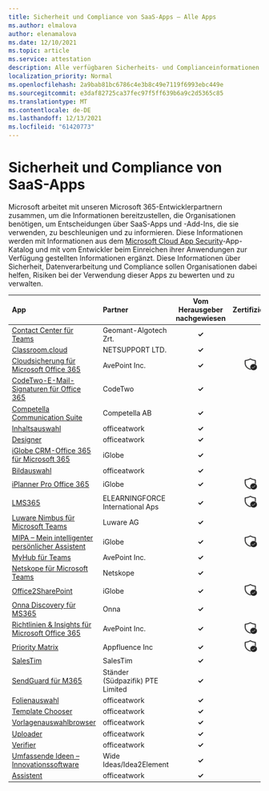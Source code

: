 ```yaml
---
title: Sicherheit und Compliance von SaaS-Apps – Alle Apps
ms.author: elmalova
author: elenamalova
ms.date: 12/10/2021
ms.topic: article
ms.service: attestation
description: Alle verfügbaren Sicherheits- und Complianceinformationen für alle SaaS-Apps.
localization_priority: Normal
ms.openlocfilehash: 2a9bab81bc6786c4e3b8c49e7119f6993ebc449e
ms.sourcegitcommit: e3daf82725ca37fec97f5ff639b6a9c2d5365c85
ms.translationtype: MT
ms.contentlocale: de-DE
ms.lasthandoff: 12/13/2021
ms.locfileid: "61420773"
---
```

# <a name="saas-apps-security-and-compliance"></a>Sicherheit und Compliance von SaaS-Apps

Microsoft arbeitet mit unseren Microsoft 365-Entwicklerpartnern zusammen, um die Informationen bereitzustellen, die Organisationen benötigen, um Entscheidungen über SaaS-Apps und -Add-Ins, die sie verwenden, zu beschleunigen und zu informieren. Diese Informationen werden mit Informationen aus dem [Microsoft Cloud App Security](https://www.microsoft.com/en-us/enterprise-mobility-security/cloud-app-security)-App-Katalog und mit vom Entwickler beim Einreichen ihrer Anwendungen zur Verfügung gestellten Informationen ergänzt. Diese Informationen über Sicherheit, Datenverarbeitung und Compliance sollen Organisationen dabei helfen, Risiken bei der Verwendung dieser Apps zu bewerten und zu verwalten.

| **App** | **Partner** | **Vom Herausgeber nachgewiesen** | **Zertifiziert** |
|:--------|:------------|:----------------------:|:-------------:|
| [Contact Center für Teams](./geomant-algotech-zrt-buzzeasy-contact-center-for-teams.md) | Geomant-Algotech Zrt. | **✓** |  |
| [Classroom.cloud](./netsupport-ltd-classroomcloud.md) | NETSUPPORT LTD. | **✓** |  |
| [Cloudsicherung für Microsoft Office 365](./avepoint-inc-cloud-backup-for-microsoft-office-365.md) | AvePoint Inc. | **✓** | <img alt="Certified application badge" src="../media/certified-badge.png" height="25" width="25" /> |
| [CodeTwo-E-Mail-Signaturen für Office 365](./codetwo-email-signatures-for-office-365.md) | CodeTwo | **✓** |  |
| [Competella Communication Suite](./competella-ab-communication-suite.md) | Competella AB | **✓** |  |
| [Inhaltsauswahl](./officeatwork-content-chooser.md) | officeatwork | **✓** |  |
| [Designer](./officeatwork-designer.md) | officeatwork | **✓** |  |
| [iGlobe CRM-Office 365 für Microsoft 365](./iglobe-crm-office-365-for-microsoft.md) | iGlobe | **✓** |  |
| [Bildauswahl](./officeatwork-image-chooser.md) | officeatwork | **✓** |  |
| [iPlanner Pro Office 365](./iglobe-iplanner-pro-office-365.md) | iGlobe | **✓** | <img alt="Certified application badge" src="../media/certified-badge.png" height="25" width="25" /> |
| [LMS365](./elearningforce-international-aps-lms365.md) | ELEARNINGFORCE International Aps | **✓** | <img alt="Certified application badge" src="../media/certified-badge.png" height="25" width="25" /> |
| [Luware Nimbus für Microsoft Teams](./luware-ag-nimbus-for-microsoft-teams.md) | Luware AG | **✓** |  |
| [MIPA – Mein intelligenter persönlicher Assistent](./iglobe-mipa-my-intelligent-personal-assistant.md) | iGlobe | **✓** | <img alt="Certified application badge" src="../media/certified-badge.png" height="25" width="25" /> |
| [MyHub für Teams](./avepoint-inc-myhub-for-teams.md) | AvePoint Inc. | **✓** |  |
| [Netskope für Microsoft Teams](./netskope-for-microsoft-teams.md) | Netskope | **✓** |  |
| [Office2SharePoint](./iglobe-office2sharepoint.md) | iGlobe | **✓** | <img alt="Certified application badge" src="../media/certified-badge.png" height="25" width="25" /> |
| [Onna Discovery für MS365](./onna-discovery-for-ms365.md) | Onna | **✓** |  |
| [Richtlinien &amp; Insights für Microsoft Office 365](./avepoint-inc-policies-and-insights-for-microsoft-office-365.md) | AvePoint Inc. | **✓** | <img alt="Certified application badge" src="../media/certified-badge.png" height="25" width="25" /> |
| [Priority Matrix](./appfluence-inc-priority-matrix.md) | Appfluence Inc | **✓** | <img alt="Certified application badge" src="../media/certified-badge.png" height="25" width="25" /> |
| [SalesTim](./salestim.md) | SalesTim | **✓** |  |
| [SendGuard für M365](./standss-south-pacific-pte-limited-sendguard-for-m365.md) | Ständer (Südpazifik) PTE Limited | **✓** |  |
| [Folienauswahl](./officeatwork-slide-chooser.md) | officeatwork | **✓** |  |
| [Template Chooser](./officeatwork-template-chooser.md) | officeatwork | **✓** |  |
| [Vorlagenauswahlbrowser](./officeatwork-template-chooser-browser.md) | officeatwork | **✓** |  |
| [Uploader](./officeatwork-uploader.md) | officeatwork | **✓** |  |
| [Verifier](./officeatwork-verifier.md) | officeatwork | **✓** |  |
| [Umfassende Ideen – Innovationssoftware](./wide-ideasidea2innovation-ideas-innovation-software.md) | Wide Ideas/Idea2Element | **✓** |  |
| [Assistent](./officeatwork-wizard.md) | officeatwork | **✓** |  |
